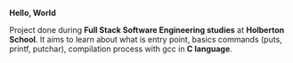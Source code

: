 **Hello, World**

Project done during **Full Stack Software Engineering studies** at **Holberton School**. It aims to learn about what is entry point, basics commands (puts, printf, putchar), compilation process with gcc in **C language**.
